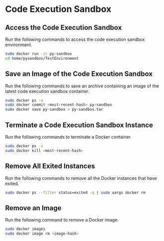 # Code Execution Sandbox

## Access the Code Execution Sandbox

Run the following commands to access the code execution sandbox environment.

```bash
sudo docker run -it py-sandbox
cd home/pysandbox/TestEnvironment
```

## Save an Image of the Code Execution Sandbox

Run the following commands to save an archive containing an image of the latest code execution sandbox container.

```bash
sudo docker ps -a
sudo docker commit <most-recent-hash> py-sandbox
sudo docker save py-sandbox > py-sandbox.tar
```

## Terminate a Code Execution Sandbox Instance

Run the following commands to terminate a Docker container.

```bash
sudo docker ps -a
sudo docker kill <most-recent-hash>
```

## Remove All Exited Instances

Run the following commands to remove all the Docker instances that have exited.

```bash
sudo docker ps --filter status=exited -q | sudo xargs docker rm
```

## Remove an Image

Run the following command to remove a Docker image.

```bash
sudo docker images
sudo docker image rm <image-hash>
```

